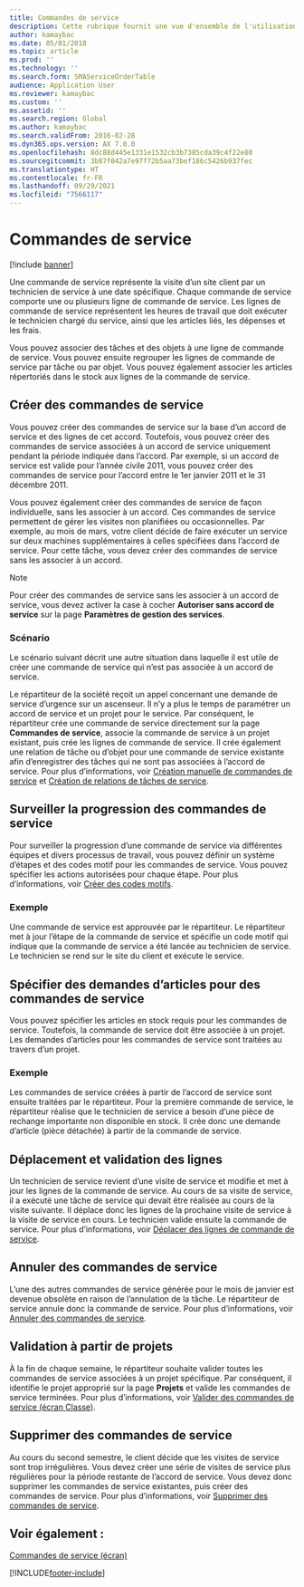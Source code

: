 ```yaml
---
title: Commandes de service
description: Cette rubrique fournit une vue d'ensemble de l'utilisation des ordres de service.
author: kamaybac
ms.date: 05/01/2018
ms.topic: article
ms.prod: ''
ms.technology: ''
ms.search.form: SMAServiceOrderTable
audience: Application User
ms.reviewer: kamaybac
ms.custom: ''
ms.assetid: ''
ms.search.region: Global
ms.author: kamaybac
ms.search.validFrom: 2016-02-28
ms.dyn365.ops.version: AX 7.0.0
ms.openlocfilehash: 8dc88d445e1331e1532cb3b7385cda39c4f22e80
ms.sourcegitcommit: 3b87f042a7e97f72b5aa73bef186c5426b937fec
ms.translationtype: HT
ms.contentlocale: fr-FR
ms.lasthandoff: 09/29/2021
ms.locfileid: "7566117"
---
```

# <a name="service-orders"></a>Commandes de service

[!include [banner](../includes/banner.md)]

Une commande de service représente la visite d’un site client par un technicien de service à une date spécifique. Chaque commande de service comporte une ou plusieurs ligne de commande de service. Les lignes de commande de service représentent les heures de travail que doit exécuter le technicien chargé du service, ainsi que les articles liés, les dépenses et les frais.

Vous pouvez associer des tâches et des objets à une ligne de commande de service. Vous pouvez ensuite regrouper les lignes de commande de service par tâche ou par objet. Vous pouvez également associer les articles répertoriés dans le stock aux lignes de la commande de service.

## <a name="create-service-orders"></a>Créer des commandes de service

Vous pouvez créer des commandes de service sur la base d’un accord de service et des lignes de cet accord. Toutefois, vous pouvez créer des commandes de service associées à un accord de service uniquement pendant la période indiquée dans l’accord. Par exemple, si un accord de service est valide pour l’année civile 2011, vous pouvez créer des commandes de service pour l’accord entre le 1er janvier 2011 et le 31 décembre 2011.

Vous pouvez également créer des commandes de service de façon individuelle, sans les associer à un accord. Ces commandes de service permettent de gérer les visites non planifiées ou occasionnelles. Par exemple, au mois de mars, votre client décide de faire exécuter un service sur deux machines supplémentaires à celles spécifiées dans l’accord de service. Pour cette tâche, vous devez créer des commandes de service sans les associer à un accord.


> [!NOTE]
> Pour créer des commandes de service sans les associer à un accord de service, vous devez activer la case à cocher **Autoriser sans accord de service** sur la page **Paramètres de gestion des services**.

### <a name="scenario"></a>Scénario

Le scénario suivant décrit une autre situation dans laquelle il est utile de créer une commande de service qui n’est pas associée à un accord de service.

Le répartiteur de la société reçoit un appel concernant une demande de service d’urgence sur un ascenseur. Il n’y a plus le temps de paramétrer un accord de service et un projet pour le service. Par conséquent, le répartiteur crée une commande de service directement sur la page **Commandes de service**, associe la commande de service à un projet existant, puis crée les lignes de commande de service. Il crée également une relation de tâche ou d’objet pour une commande de service existante afin d’enregistrer des tâches qui ne sont pas associées à l’accord de service. Pour plus d’informations, voir [Création manuelle de commandes de service](create-service-orders-manually.md) et [Création de relations de tâches de service](create-service-task-relations.md).

## <a name="monitor-the-progress-of-service-orders"></a>Surveiller la progression des commandes de service

Pour surveiller la progression d’une commande de service via différentes équipes et divers processus de travail, vous pouvez définir un système d’étapes et des codes motif pour les commandes de service. Vous pouvez spécifier les actions autorisées pour chaque étape. Pour plus d’informations, voir [Créer des codes motifs](create-reason-codes.md).

### <a name="example"></a>Exemple

Une commande de service est approuvée par le répartiteur. Le répartiteur met à jour l’étape de la commande de service et spécifie un code motif qui indique que la commande de service a été lancée au technicien de service. Le technicien se rend sur le site du client et exécute le service.

## <a name="specify-item-requirements-for-service-orders"></a>Spécifier des demandes d’articles pour des commandes de service

Vous pouvez spécifier les articles en stock requis pour les commandes de service. Toutefois, la commande de service doit être associée à un projet. Les demandes d’articles pour les commandes de service sont traitées au travers d’un projet. 

### <a name="example"></a>Exemple

Les commandes de service créées à partir de l’accord de service sont ensuite traitées par le répartiteur. Pour la première commande de service, le répartiteur réalise que le technicien de service a besoin d’une pièce de rechange importante non disponible en stock. Il crée donc une demande d’article (pièce détachée) à partir de la commande de service.

## <a name="move-and-post-lines"></a>Déplacement et validation des lignes

Un technicien de service revient d’une visite de service et modifie et met à jour les lignes de la commande de service. Au cours de sa visite de service, il a exécuté une tâche de service qui devait être réalisée au cours de la visite suivante. Il déplace donc les lignes de la prochaine visite de service à la visite de service en cours. Le technicien valide ensuite la commande de service. Pour plus d’informations, voir [Déplacer des lignes de commande de service](move-service-order-lines.md).

## <a name="cancel-service-orders"></a>Annuler des commandes de service

L’une des autres commandes de service générée pour le mois de janvier est devenue obsolète en raison de l’annulation de la tâche. Le répartiteur de service annule donc la commande de service. Pour plus d’informations, voir [Annuler des commandes de service](cancel-service-orders.md).

## <a name="post-from-projects"></a>Validation à partir de projets

À la fin de chaque semaine, le répartiteur souhaite valider toutes les commandes de service associées à un projet spécifique. Par conséquent, il identifie le projet approprié sur la page **Projets** et valide les commandes de service terminées. Pour plus d’informations, voir [Valider des commandes de service (écran Classe)](https://technet.microsoft.com/library/aa574685\(v=ax.60\)).

## <a name="delete-service-orders"></a>Supprimer des commandes de service

Au cours du second semestre, le client décide que les visites de service sont trop irrégulières. Vous devez créer une série de visites de service plus régulières pour la période restante de l’accord de service. Vous devez donc supprimer les commandes de service existantes, puis créer des commandes de service. Pour plus d’informations, voir [Supprimer des commandes de service](delete-service-orders.md).

## <a name="see-also"></a>Voir également :

[Commandes de service (écran)](https://technet.microsoft.com/library/aa554361\(v=ax.60\))

  




[!INCLUDE[footer-include](../../includes/footer-banner.md)]